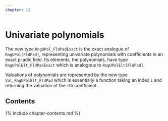 ```yaml
---
chapter: 12
---
```


# Univariate polynomials

The new type `RngUPol_FldPadExact` is the exact analogue of `RngUPol[FldPad]`, representing univariate polynomials with coefficients in an exact p-adic field. Its elements, the polynomials, have type `RngUPolElt_FldPadExact` which is analogous to `RngUPolElt[FldPad]`.

Valuations of polynomials are represented by the new type `Val_RngUPolElt_FldPad` which is essentially a function taking an index `i` and returning the valuation of the `i`th coefficient.

## Contents

{% include chapter-contents.md %}